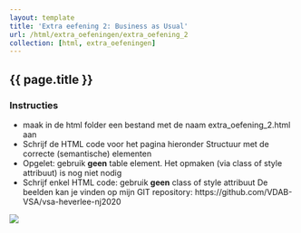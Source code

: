 ```yaml
---
layout: template
title: 'Extra eefening 2: Business as Usual'
url: /html/extra_oefeningen/extra_oefening_2
collection: [html, extra_oefeningen]
---
```


## {{ page.title }}

<div class="highlight">
    <h3>Instructies</h3>
    <ul>
        <li>maak in de html folder een bestand met de naam extra_oefening_2.html aan</li>
        <li>Schrijf de HTML code voor het pagina hieronder
Structuur met de correcte (semantische) elementen</li>
        <li>Opgelet: gebruik <strong>geen</strong> table element. Het opmaken (via class of style attribuut) is nog niet nodig</li>
        <li>Schrijf enkel HTML code: gebruik <strong>geen</strong> class of style attribuut
De beelden kan je vinden op mijn GIT repository: https://github.com/VDAB-VSA/vsa-heverlee-nj2020</li>
    </ul>
</div>


<img class="shadow center" src="{{ '/html/extra_oefeningen/images/extra_oefening_2.png' | relative_url}}" />